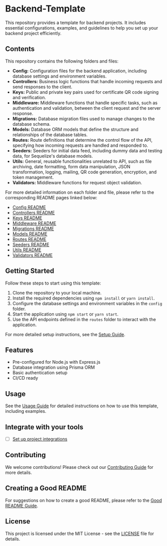 # Backend-Template

This repository provides a template for backend projects. It includes essential configurations, examples, and guidelines to help you set up your backend project efficiently.

## Contents

This repository contains the following folders and files:

- **Config:** Configuration files for the backend application, including database settings and environment variables.
- **Controllers:** Business logic functions that handle incoming requests and send responses to the client.
- **Keys:** Public and private key pairs used for certificate QR code signing and verification.
- **Middleware:** Middleware functions that handle specific tasks, such as authentication and validation, between the client request and the server response.
- **Migrations:** Database migration files used to manage changes to the database schema.
- **Models:** Database ORM models that define the structure and relationships of the database tables.
- **Routes:** Route definitions that determine the control flow of the API, specifying how incoming requests are handled and responded to.
- **Seeders:** Seeders for initial data feed, including dummy data and testing data, for Sequelize's database models.
- **Utils:** General, reusable functionalities unrelated to API, such as file archiving, date formatting, form data manipulation, JSON transformation, logging, mailing, QR code generation, encryption, and token management.
- **Validators:** Middleware functions for request object validation.

For more detailed information on each folder and file, please refer to the corresponding README pages linked below:

- [Config README](Config/README.md)
- [Controllers README](Controllers/README.md)
- [Keys README](Keys/README.md)
- [Middleware README](Middleware/README.md)
- [Migrations README](Migrations/README.md)
- [Models README](Models/README.md)
- [Routes README](Routes/README.md)
- [Seeders README](Seeders/README.md)
- [Utils README](Utils/README.md)
- [Validators README](Validators/README.md)

## Getting Started

Follow these steps to start using this template:

1. Clone the repository to your local machine.
2. Install the required dependencies using `npm install` or `yarn install`.
3. Configure the database settings and environment variables in the `config` folder.
4. Start the application using `npm start` or `yarn start`.
5. Use the API endpoints defined in the `routes` folder to interact with the application.

For more detailed setup instructions, see the [Setup Guide](setup.md).

## Features

- Pre-configured for Node.js with Express.js
- Database integration using Prisma ORM
- Basic authentication setup
- CI/CD ready

## Usage

See the [Usage Guide](usage.md) for detailed instructions on how to use this template, including examples.

## Integrate with your tools

- [ ] [Set up project integrations](https://docs.github.com/en/get-started/exploring-integrations/about-building-integrations)

## Contributing

We welcome contributions! Please check out our [Contributing Guide](contributing.md) for more details.

## Creating a Good README

For suggestions on how to create a good README, please refer to the [Good README Guide](good-readme.md).

## License

This project is licensed under the MIT License - see the [LICENSE](LICENSE) file for details.
